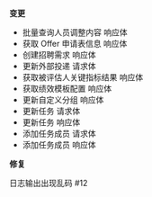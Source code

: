 **变更**

- 批量查询人员调整内容 响应体
- 获取 Offer 申请表信息 响应体
- 创建招聘需求 响应体
- 更新外部投递 请求体
- 获取被评估人关键指标结果 响应体
- 获取绩效模板配置 响应体
- 更新自定义分组 响应体
- 更新任务 请求体
- 更新任务 响应体
- 添加任务成员 请求体
- 添加任务成员 响应体

**修复**

日志输出出现乱码 #12
